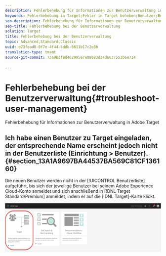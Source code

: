 ```yaml
---
description: Fehlerbehebung für Informationen zur Benutzerverwaltung in Adobe Target
keywords: Fehlerbehebung in Target;Fehler in Target beheben;Benutzer;Benutzerverwaltung
seo-description: Fehlerbehebung für Informationen zur Benutzerverwaltung in Adobe Target
seo-title: Fehlerbehebung bei der Benutzerverwaltung
solution: Target
title: Fehlerbehebung bei der Benutzerverwaltung
topic: Advanced,Standard,Classic
uuid: e73fead8-0f7e-4f44-8ddb-6611b17c2e8b
translation-type: tm+mt
source-git-commit: 75a9b3f8d462995e7e88683d34d6637553b6e714

---
```



# Fehlerbehebung bei der Benutzerverwaltung{#troubleshoot-user-management}

Fehlerbehebung für Informationen zur Benutzerverwaltung in Adobe Target

## Ich habe einen Benutzer zu Target eingeladen, der entsprechende Name erscheint jedoch nicht in der Benutzerliste (Einrichtung &gt; Benutzer).   {#section_13A1A9697BA44537BA569C81CF136160}

Die neuen Benutzer werden nicht in der [!UICONTROL Benutzerliste] aufgeführt, bis sich der jeweilige Benutzer bei seinem Adobe Experience Cloud-Konto anmeldet und sich anschließend in [!DNL Target Standard/Premium] anmeldet, indem er auf die [!DNL Target]-Karte klickt.

![Target-Karte](/help/administrating-target/assets/target_card_new.png)